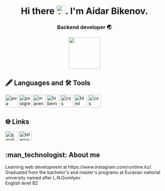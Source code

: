 <h1 align="center">Hi there <img src="https://media.giphy.com/media/hvRJCLFzcasrR4ia7z/giphy.gif" width="28" alt="hello">. I'm Aidar Bikenov.
<h3 align="center">Backend developer 🌏</h3>

<div id="header" align="center">
  <img src="https://media.giphy.com/media/M9gbBd9nbDrOTu1Mqx/giphy.gif" width="100"/>
  </br>
  <img src="https://komarev.com/ghpvc/?username=aprilryan2191&style=flat-square&color=blue" alt=""/>
</div>
  
<h2>🖋 Languages and 🛠 Tools</h2>
<p align="left">
<img src="https://cdn.jsdelivr.net/gh/devicons/devicon/icons/java/java-original.svg" width="40" height="40" alt="java"/>
<img src="https://www.svgrepo.com/show/354200/postgresql.svg"  width="40" height="40" alt="postgresql"/>
<img src="https://www.svgrepo.com/show/354051/maven.svg" width="40" height="40" alt="maven"/>
<img src="https://www.svgrepo.com/show/353874/hibernate.svg" width="40" height="40" alt="hibernate"/>
<img src="https://www.svgrepo.com/show/452210/git.svg" width="40" height="40" alt="css"/>
<img src="https://www.svgrepo.com/show/452228/html-5.svg" width="40" height="40" alt="html"/>
<img src="https://www.svgrepo.com/show/452185/css-3.svg" width="40" height="40" alt="css"/>
<br> 

<h2>🌐 Links</h2>
<p align="left">
<a href="mailto:aidarbikenov@gmail.com" target="blank" ><img aling="center" src="https://www.svgrepo.com/show/349378/gmail.svg" alt="gmail" height="30" width="40"/></a>
<a href="https://t.me/aidarbikenov" target="blank" ><img src="https://www.svgrepo.com/show/354443/telegram.svg" alt="telegram" height="30" width="40"/></a>
<br>
 
<h2> :man_technologist: About me</h2>
Learning web development at https://www.instagram.com/runtime.kz/.</br>
Graduated from the bachelor's and master's programs at Eurasian national university named after L.N.Gumilyev</br>
English level B2
</br></br>
